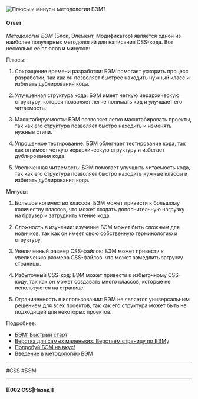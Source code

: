 ![Плюсы и минусы методологии БЭМ?](https://youtu.be/DZjIcc6KdjE?t=174)

#### Ответ

*Методология БЭМ* (Блок, Элемент, Модификатор) является одной из наиболее популярных методологий для написания CSS-кода. Вот несколько ее плюсов и минусов:

Плюсы:

1. Сокращение времени разработки: БЭМ помогает ускорить процесс разработки, так как он позволяет быстрее находить нужный класс и избегать дублирования кода.
    
2. Улучшенная структура кода: БЭМ имеет четкую иерархическую структуру, которая позволяет легче понимать код и улучшает его читаемость.
    
3. Масштабируемость: БЭМ позволяет легко масштабировать проекты, так как его структура позволяет быстро находить и изменять нужные стили.
    
4. Упрощенное тестирование: БЭМ облегчает тестирование кода, так как он имеет четкую иерархическую структуру и избегает дублирования кода.
    
5. Увеличенная читаемость: БЭМ помогает улучшить читаемость кода, так как его структура позволяет быстро находить нужные классы и избегать дублирования кода.
    

Минусы:

1. Большое количество классов: БЭМ может привести к большому количеству классов, что может создать дополнительную нагрузку на браузер и затруднить чтение кода.
    
2. Сложность в изучении: изучение БЭМ может быть сложным для новичков, так как он имеет свою собственную терминологию и структуру.
    
3. Увеличенный размер CSS-файлов: БЭМ может привести к увеличению размера CSS-файлов, что может замедлить загрузку страницы.
    
4. Избыточный CSS-код: БЭМ может привести к избыточному CSS-коду, так как он может создавать много классов, которые не используются на странице.
    
5. Ограниченность в использовании: БЭМ не является универсальным решением для всех проектов, так как его структура может быть не подходящей для некоторых проектов.


Подробнее: 
- [БЭМ: Быстрый старт](https://ru.bem.info/methodology/quick-start/)
- [Верстка для самых маленьких. Верстаем страницу по БЭМу](https://habrahabr.ru/post/203440/)
- [Попробуй БЭМ на вкус!](https://habrahabr.ru/post/162385/)
- [Введение в методологию БЭМ](https://medium.com/@dedguran/%D0%B2%D0%B2%D0%B5%D0%B4%D0%B5%D0%BD%D0%B8%D0%B5-%D0%B2-%D0%BC%D0%B5%D1%82%D0%BE%D0%B4%D0%BE%D0%BB%D0%BE%D0%B3%D0%B8%D1%8E-%D0%B1%D1%8D%D0%BC-e6b156e1f795)

___
#CSS #БЭМ 

___

#### [[002 CSS|Назад]]